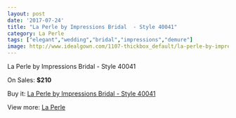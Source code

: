 ```yaml
---
layout: post
date: '2017-07-24'
title: "La Perle by Impressions Bridal  - Style 40041"
category: La Perle
tags: ["elegant","wedding","bridal","impressions","demure"]
image: http://www.idealgown.com/1107-thickbox_default/la-perle-by-impressions-bridal-style-40041.jpg
---
```

La Perle by Impressions Bridal  - Style 40041

On Sales: **$210**
<a href="https://www.idealgown.com/en/la-perle/514-la-perle-by-impressions-bridal-style-40041.html"><amp-img layout="responsive" width="600" height="600" src="//www.idealgown.com/1107-thickbox_default/la-perle-by-impressions-bridal-style-40041.jpg" alt="La Perle by Impressions Bridal  - Style 40041 0" /></a>
<a href="https://www.idealgown.com/en/la-perle/514-la-perle-by-impressions-bridal-style-40041.html"><amp-img layout="responsive" width="600" height="600" src="//www.idealgown.com/1108-thickbox_default/la-perle-by-impressions-bridal-style-40041.jpg" alt="La Perle by Impressions Bridal  - Style 40041 1" /></a>

Buy it: [La Perle by Impressions Bridal  - Style 40041](https://www.idealgown.com/en/la-perle/514-la-perle-by-impressions-bridal-style-40041.html "La Perle by Impressions Bridal  - Style 40041")

View more: [La Perle](https://www.idealgown.com/en/8-la-perle "La Perle")
